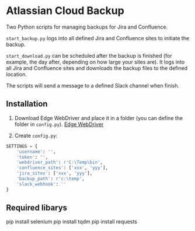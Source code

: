 # Atlassian Cloud Backup

Two Python scripts for managing backups for Jira and Confluence.

`start_backup.py` logs into all defined Jira and Confluence sites to initiate the backup.

`start_download.py` can be scheduled after the backup is finished (for example, the day after, depending on how large your sites are). It logs into all Jira and Confluence sites and downloads the backup files to the defined location.

The scripts will send a message to a defined Slack channel when finish. 

## Installation

1. Download Edge WebDriver and place it in a folder (you can define the folder in `config.py`).
   [Edge WebDriver](https://developer.microsoft.com/nb-no/microsoft-edge/tools/webdriver)

2. Create `config.py`:

```python
SETTINGS = {
    'username': '',
    'token': '',
    'webdriver_path': r'C:\Temp\bin',
    'confluence_sites': ['xxx', 'yyy'],
    'jira_sites': ['xxx', 'yyy'],
    'backup_path': r'c:\temp', 
    'slack_webhook': ''
}
```

## Required libarys

pip install selenium
pip install tqdm 
pip install requests